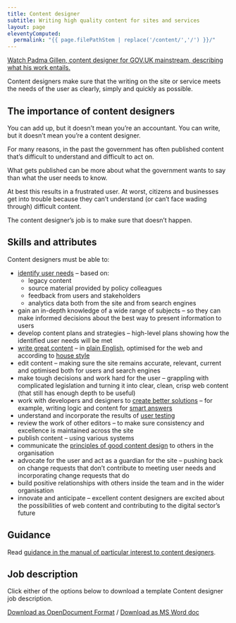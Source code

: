 ```yaml
---
title: Content designer
subtitle: Writing high quality content for sites and services
layout: page
eleventyComputed:
  permalink: "{{ page.filePathStem | replace('/content/','/') }}/"
---
```


[Watch Padma Gillen, content designer for GOV.UK mainstream, describing what his work entails.](https://www.youtube.com/watch?v=kUlL1AU_CO0)

Content designers make sure that the writing on the site or service meets the needs of the user as clearly, simply and quickly as possible.

## The importance of content designers

You can add up, but it doesn’t mean you’re an accountant. You can write, but it doesn’t mean you’re a content designer.

For many reasons, in the past the government has often published content that’s difficult to understand and difficult to act on.

What gets published can be more about what the government wants to say than what the user needs to know.

At best this results in a frustrated user. At worst, citizens and businesses get into trouble because they can’t understand (or can’t face wading through) difficult content.

The content designer’s job is to make sure that doesn’t happen.

## Skills and attributes

Content designers must be able to:

- [identify user needs](/version-1/guides/user-centred-design/) – based on:
  - legacy content
  - source material provided by policy colleagues
  - feedback from users and stakeholders
  - analytics data both from the site and from search engines
- gain an in-depth knowledge of a wide range of subjects – so they can make informed decisions about the best way to present information to users
- develop content plans and strategies – high-level plans showing how the identified user needs will be met
- [write great content](https://www.gov.uk/guidance/content-design/writing-for-gov-uk) – in [plain English](https://www.gov.uk/guidance/content-design/writing-for-gov-uk#plain-english), optimised for the web and according to [house style](https://www.gov.uk/guidance/style-guide/)
- edit content – making sure the site remains accurate, relevant, current and optimised both for users and search engines
- make tough decisions and work hard for the user – grappling with complicated legislation and turning it into clear, clean, crisp web content (that still has enough depth to be useful)
- work with developers and designers to [create better solutions](https://gds.blog.gov.uk/2012/11/05/tools-over-content/) – for example, writing logic and content for [smart answers](https://gds.blog.gov.uk/2012/02/16/smart-answers-are-smart/)
- understand and incorporate the results of [user testing](/version-1/guides/user-research/)
- review the work of other editors – to make sure consistency and excellence is maintained across the site
- publish content – using various systems
- communicate the [principles of good content design](https://www.gov.uk/guidance/content-design/what-is-content-design) to others in the organisation
- advocate for the user and act as a guardian for the site – pushing back on change requests that don’t contribute to meeting user needs and incorporating change requests that do
- build positive relationships with others inside the team and in the wider organisation
- innovate and anticipate – excellent content designers are excited about the possibilities of web content and contributing to the digital sector’s future

## Guidance

Read [guidance in the manual of particular interest to content designers](https://www.gov.uk/service-manual/content-designers).

## Job description

Click either of the options below to download a template Content designer job description.

[Download as OpenDocument Format](/assets/content/version-1/guides/documents/Contentdesigners-generic.odt) / [Download as MS Word doc](/assets/content/version-1/guides/documents/Contentdesigners-generic.docx)
